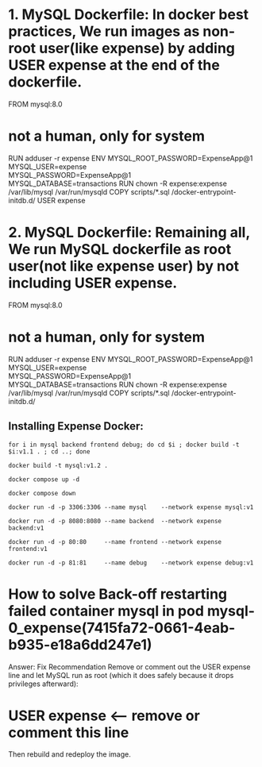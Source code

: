 # 1. MySQL Dockerfile: In docker best practices, We run images as non-root user(like expense) by adding USER expense at the end of the dockerfile. 
FROM mysql:8.0
# not a human, only for system
RUN adduser -r expense
ENV MYSQL_ROOT_PASSWORD=ExpenseApp@1 \
    MYSQL_USER=expense \
    MYSQL_PASSWORD=ExpenseApp@1 \
    MYSQL_DATABASE=transactions
RUN chown -R expense:expense /var/lib/mysql /var/run/mysqld
COPY scripts/*.sql /docker-entrypoint-initdb.d/
USER expense


# 2. MySQL Dockerfile: Remaining all, We run MySQL dockerfile as root user(not like expense user) by not including USER expense.
FROM mysql:8.0
# not a human, only for system
RUN adduser -r expense
ENV MYSQL_ROOT_PASSWORD=ExpenseApp@1 \
    MYSQL_USER=expense \
    MYSQL_PASSWORD=ExpenseApp@1 \
    MYSQL_DATABASE=transactions
RUN chown -R expense:expense /var/lib/mysql /var/run/mysqld
COPY scripts/*.sql /docker-entrypoint-initdb.d/



## Installing Expense Docker:

```
for i in mysql backend frontend debug; do cd $i ; docker build -t $i:v1.1 . ; cd ..; done
```

```
docker build -t mysql:v1.2 . 
```


```
docker compose up -d
```

```
docker compose down
```

```
docker run -d -p 3306:3306 --name mysql    --network expense mysql:v1
```
```
docker run -d -p 8080:8080 --name backend  --network expense backend:v1
```
```
docker run -d -p 80:80     --name frontend --network expense frontend:v1
```
```
docker run -d -p 81:81     --name debug    --network expense debug:v1
```

# How to solve Back-off restarting failed container mysql in pod mysql-0_expense(7415fa72-0661-4eab-b935-e18a6dd247e1)
Answer:
Fix Recommendation
Remove or comment out the USER expense line and let MySQL run as root (which it does safely because it drops privileges afterward):

# USER expense  <-- remove or comment this line
Then rebuild and redeploy the image.
